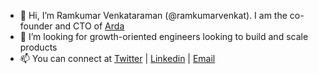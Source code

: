 - 👋 Hi, I’m Ramkumar Venkataraman (@ramkumarvenkat). I am the co-founder and CTO of [Arda](https://www.arda.finance/)
- 👀 I’m looking for growth-oriented engineers looking to build and scale products
- 📫 You can connect at [Twitter](https://twitter.com/ramthemaniac) | [Linkedin](https://www.linkedin.com/in/ramkumar-venkataraman-19202014) | [Email](mailto:ram@arda.finance)

<!---
ramkumarvenkat/ramkumarvenkat is a ✨ special ✨ repository because its `README.md` (this file) appears on your GitHub profile.
You can click the Preview link to take a look at your changes.
--->
